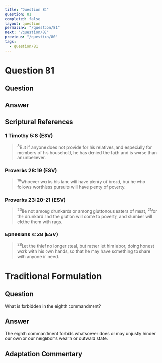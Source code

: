 ```yaml
---
title: "Question 81"
question: 81
completed: false
layout: question
permalink: "/question/81"
next: "/question/82"
previous: "/question/80"
tags:
  - question/81
---
```

# Question 81

## Question


## Answer


## Scriptural References
### 1 Timothy 5:8 (ESV)
> <sup>8</sup>But if anyone does not provide for his relatives, and especially for members of his household, he has denied the faith and is worse than an unbeliever.

### Proverbs 28:19 (ESV)
> <sup>19</sup>Whoever works his land will have plenty of bread, but he who follows worthless pursuits will have plenty of poverty.

### Proverbs 23:20-21 (ESV)
> <sup>20</sup>Be not among drunkards or among gluttonous eaters of meat,
> <sup>21</sup>for the drunkard and the glutton will come to poverty, and slumber will clothe them with rags.

### Ephesians 4:28 (ESV)
> <sup>28</sup>Let the thief no longer steal, but rather let him labor, doing honest work with his own hands, so that he may have something to share with anyone in need.

# Traditional Formulation
## Question
What is forbidden in the eighth commandment?

## Answer
The eighth commandment forbids whatsoever does or may unjustly hinder our own or our neighbor's wealth or outward state.

## Adaptation Commentary
